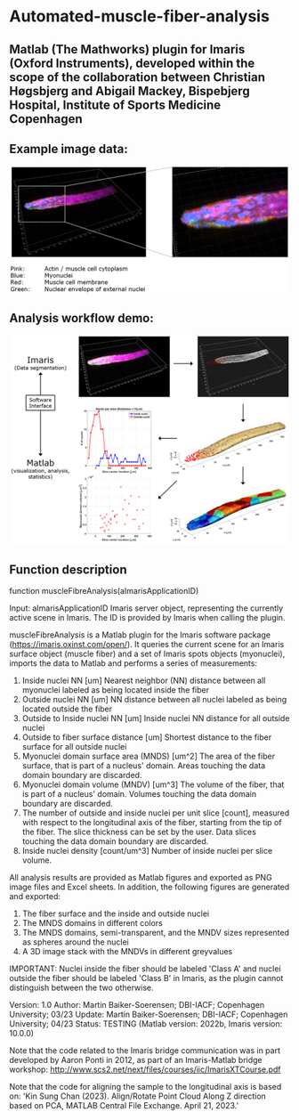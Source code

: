 #  Automated-muscle-fiber-analysis
## Matlab (The Mathworks) plugin for Imaris (Oxford Instruments), developed within the scope of the collaboration between Christian Høgsbjerg and Abigail Mackey, Bispebjerg Hospital, Institute of Sports Medicine Copenhagen

## Example image data:
![Stained muscle fiber tip](Muscle_fiber_tip_stained.png)

## Analysis workflow demo:
![Analysis workflow demo](Analysis_workflow_Imaris_Matlab.png)

## Function description
function muscleFibreAnalysis(aImarisApplicationID)

Input:
aImarisApplicationID        Imaris server object, representing the
                            currently active scene in Imaris. 
                            The ID is provided by Imaris when calling 
                            the plugin.

muscleFibreAnalysis is a Matlab plugin for the Imaris software package 
  (https://imaris.oxinst.com/open/). It queries the current scene for an
  Imaris surface object (muscle fiber) and a set of Imaris spots objects
  (myonuclei), imports the data to Matlab and performs a series of 
  measurements:

1. Inside nuclei NN [um]
   Nearest neighbor (NN) distance between all myonuclei labeled as 
   being located inside the fiber
2. Outside nuclei NN [um] 
   NN distance between all nuclei labeled as being located outside 
   the fiber
3. Outside to Inside nuclei NN [um]
   Inside nuclei NN distance for all outside nuclei
4. Outside to fiber surface distance [um]
   Shortest distance to the fiber surface for all outside nuclei
5. Myonuclei domain surface area (MNDS) [um^2]
   The area of the fiber surface, that is part of a nucleus' domain.
   Areas touching the data domain boundary are discarded.
6. Myonuclei domain volume (MNDV) [um^3]
   The volume of the fiber, that is part of a nucleus' domain. Volumes
   touching the data domain boundary are discarded.
7. The number of outside and inside nuclei per unit slice [count],
   measured with respect to the longitudinal axis of the fiber, 
   starting from the tip of the fiber. The slice thickness can be set 
   by the user. Data slices touching the data domain boundary are 
   discarded. 
8. Inside nuclei density [count/um^3] 
   Number of inside nuclei per slice volume.

All analysis results are provided as Matlab figures and exported as PNG 
image files and Excel sheets. In addition, the following figures are 
generated and exported:

1. The fiber surface and the inside and outside nuclei
2. The MNDS domains in different colors
3. The MNDS domains, semi-transparent, and the MNDV sizes represented
   as spheres around the nuclei
4. A 3D image stack with the MNDVs in different greyvalues

IMPORTANT: Nuclei inside the fiber should be labeled 'Class A' and 
nuclei outside the fiber should be labeled 'Class B' in Imaris, as the
plugin cannot distinguish between the two otherwise.


Version: 1.0
Author: Martin Baiker-Soerensen; DBI-IACF; Copenhagen University; 03/23
Update: Martin Baiker-Soerensen; DBI-IACF; Copenhagen University; 04/23
Status: TESTING (Matlab version: 2022b, Imaris version: 10.0.0)

Note that the code related to the Imaris bridge communication was in part
developed by Aaron Ponti in 2012, as part of an Imaris-Matlab bridge
workshop: http://www.scs2.net/next/files/courses/iic/ImarisXTCourse.pdf

Note that the code for aligning the sample to the longitudinal axis is 
based on: 'Kin Sung Chan (2023). Align/Rotate Point Cloud Along Z 
direction based on PCA, MATLAB Central File Exchange. April 21, 2023.'